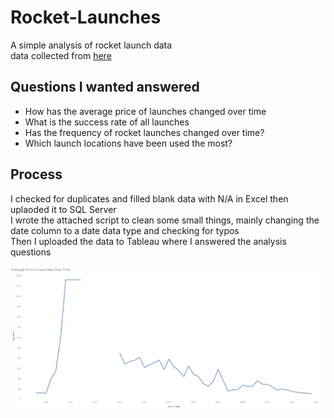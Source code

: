 # Rocket-Launches
A simple analysis of rocket launch data   
data collected from [here](https://www.kaggle.com/datasets/sefercanapaydn/mission-launches)

## Questions I wanted answered
* How has the average price of launches changed over time  
* What is the success rate of all launches
* Has the frequency of rocket launches changed over time?
* Which launch locations have been used the most?


## Process
I checked for duplicates and filled blank data with N/A in Excel then uplaoded it to SQL Server   
I wrote the attached script to clean some small things, mainly changing the date column to a date data type and checking for typos   
Then I uploaded the data to Tableau where I answered the analysis questions

![Viz 1](https://github.com/Cameronpearl/Rocket-Launches/blob/main/Sheet%201.png)

